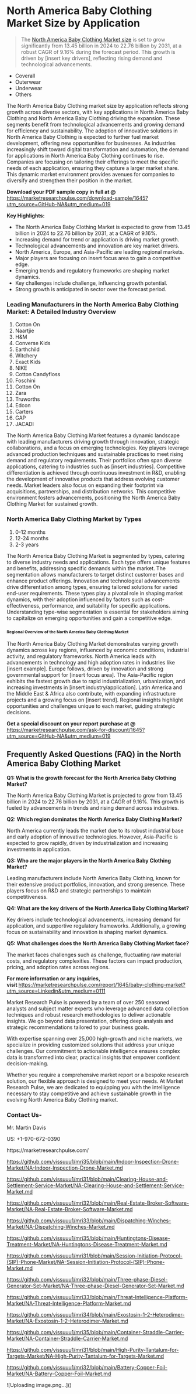 <h1>North America Baby Clothing Market&nbsp;Size by Application</h1><blockquote><p>The <a href="https://marketresearchpulse.com/download-sample/1645?utm_source=GitHub-NA&amp;utm_medium=019">North America Baby Clothing Market size</a> is set to grow significantly from 13.45 billion in 2024 to 22.76 billion by 2031, at a robust CAGR of 9.16% during the forecast period. This growth is driven by [insert key drivers], reflecting rising demand and technological advancements.</p></blockquote><ul><li>Coverall <li> Outerwear <li> Underwear <li> Others</li></ul><p>The North America Baby Clothing market size by application reflects strong growth across diverse sectors, with key applications in North America Baby Clothing and North America Baby Clothing driving the expansion. These segments benefit from technological advancements and growing demand for efficiency and sustainability. The adoption of innovative solutions in North America Baby Clothing is expected to further fuel market development, offering new opportunities for businesses. As industries increasingly shift toward digital transformation and automation, the demand for applications in North America Baby Clothing continues to rise. Companies are focusing on tailoring their offerings to meet the specific needs of each application, ensuring they capture a larger market share. This dynamic market environment provides avenues for companies to diversify and strengthen their position in the market.</p><p><strong>Download your PDF sample copy in full at @ </strong><a href="https://marketresearchpulse.com/download-sample/1645?utm_source=GitHub-NA&amp;utm_medium=019">https://marketresearchpulse.com/download-sample/1645?utm_source=GitHub-NA&amp;utm_medium=019</a></p><p><strong>Key Highlights: </strong></p><ul><li>The North America Baby Clothing Market is expected to grow from 13.45 billion in 2024 to 22.76 billion by 2031, at a CAGR of 9.16%.</li><li>Increasing demand for trend or application is driving market growth.</li><li>Technological advancements and innovation are key market drivers.</li><li>North America, Europe, and Asia-Pacific are leading regional markets.</li><li>Major players are focusing on insert focus area to gain a competitive edge.</li><li>Emerging trends and regulatory frameworks are shaping market dynamics.</li><li>Key challenges include challenge, influencing growth potential.</li><li>Strong growth is anticipated in sector over the forecast period.</li></ul><h3>Leading Manufacturers in the North America Baby Clothing Market: A Detailed Industry Overview</h3><ol><li>Cotton On</li><li>Naartjie</li><li>H&M</li><li>Converse Kids</li><li>Earthchild</li><li>Witchery</li><li>Exact Kids</li><li>NIKE</li><li>Cotton Candyfloss</li><li>Foschini</li><li>Cotton On</li><li>Zara</li><li>Truworths</li><li>Edcon</li><li>Carters</li><li>GAP</li><li>JACADI</li></ol><div class="flex max-w-full flex-col flex-grow"><div class="min-h-8 text-message flex w-full flex-col items-end gap-2 whitespace-normal break-words [.text-message+&amp;]:mt-5" dir="auto" data-message-author-role="assistant" data-message-id="fd8432e4-4910-450d-b182-61b7bfb0a01f" data-message-model-slug="gpt-4o"><div class="flex w-full flex-col gap-1 empty:hidden first:pt-[3px]"><div class="markdown prose w-full break-words dark:prose-invert light"><p>The North America Baby Clothing Market features a dynamic landscape with leading manufacturers driving growth through innovation, strategic collaborations, and a focus on emerging technologies. Key players leverage advanced production techniques and sustainable practices to meet rising demand and regulatory requirements. Their portfolios often span diverse applications, catering to industries such as [insert industries]. Competitive differentiation is achieved through continuous investment in R&amp;D, enabling the development of innovative products that address evolving customer needs. Market leaders also focus on expanding their footprint via acquisitions, partnerships, and distribution networks. This competitive environment fosters advancements, positioning the North America Baby Clothing Market for sustained growth.</p></div></div></div></div><h3>North America Baby Clothing Market by Types</h3><ol><li>0-12 months <li> 12-24 months <li> 2-3 years</li></ol><div class="flex max-w-full flex-col flex-grow"><div class="min-h-8 text-message flex w-full flex-col items-end gap-2 whitespace-normal break-words [.text-message+&amp;]:mt-5" dir="auto" data-message-author-role="assistant" data-message-id="084470be-0bb7-4664-bddf-5156b4f41249" data-message-model-slug="gpt-4o-mini"><div class="flex w-full flex-col gap-1 empty:hidden first:pt-[3px]"><div class="markdown prose w-full break-words dark:prose-invert light"><p>The North America Baby Clothing Market is segmented by types, catering to diverse industry needs and applications. Each type offers unique features and benefits, addressing specific demands within the market. The segmentation allows manufacturers to target distinct customer bases and enhance product offerings. Innovation and technological advancements drive differentiation among types, ensuring tailored solutions for varied end-user requirements. These types play a pivotal role in shaping market dynamics, with their adoption influenced by factors such as cost-effectiveness, performance, and suitability for specific applications. Understanding type-wise segmentation is essential for stakeholders aiming to capitalize on emerging opportunities and gain a competitive edge.</p></div></div></div></div><h3><span style="font-size: 11px;">Regional Overview of the North America Baby Clothing Market</span></h3><div class="flex max-w-full flex-col flex-grow"><div class="min-h-8 text-message flex w-full flex-col items-end gap-2 whitespace-normal break-words [.text-message+&amp;]:mt-5" dir="auto" data-message-author-role="assistant" data-message-id="e9038762-ce64-4e30-91c9-9bd413514231" data-message-model-slug="gpt-4o-mini"><div class="flex w-full flex-col gap-1 empty:hidden first:pt-[3px]"><div class="markdown prose w-full break-words dark:prose-invert light"><p>The North America Baby Clothing Market demonstrates varying growth dynamics across key regions, influenced by economic conditions, industrial activity, and regulatory frameworks. North America leads with advancements in technology and high adoption rates in industries like [insert example]. Europe follows, driven by innovation and strong governmental support for [insert focus area]. The Asia-Pacific region exhibits the fastest growth due to rapid industrialization, urbanization, and increasing investments in [insert industry/application]. Latin America and the Middle East &amp; Africa also contribute, with expanding infrastructure projects and a growing focus on [insert trend]. Regional insights highlight opportunities and challenges unique to each market, guiding strategic decisions.</p></div></div></div></div><p><strong>Get a special discount on your report purchase at @ </strong><a href="https://marketresearchpulse.com/ask-for-discount/1645?utm_source=GitHub-NA&amp;utm_medium=019">https://marketresearchpulse.com/ask-for-discount/1645?utm_source=GitHub-NA&amp;utm_medium=019</a></p><h2>Frequently Asked Questions (FAQ) in the North America Baby Clothing Market</h2><p><strong>Q1: What is the growth forecast for the North America Baby Clothing Market?</strong></p><p>The North America Baby Clothing Market is projected to grow from 13.45 billion in 2024 to 22.76 billion by 2031, at a CAGR of 9.16%. This growth is fueled by advancements in trends and rising demand across industries.</p><p><strong>Q2: Which region dominates the North America Baby Clothing Market?</strong></p><p>North America currently leads the market due to its robust industrial base and early adoption of innovative technologies. However, Asia-Pacific is expected to grow rapidly, driven by industrialization and increasing investments in application.</p><p><strong>Q3: Who are the major players in the North America Baby Clothing Market?</strong></p><p>Leading manufacturers include North America Baby Clothing, known for their extensive product portfolios, innovation, and strong presence. These players focus on R&amp;D and strategic partnerships to maintain competitiveness.</p><p><strong>Q4: What are the key drivers of the North America Baby Clothing Market?</strong></p><p>Key drivers include technological advancements, increasing demand for application, and supportive regulatory frameworks. Additionally, a growing focus on sustainability and innovation is shaping market dynamics.</p><p><strong>Q5: What challenges does the North America Baby Clothing Market face?</strong></p><p>The market faces challenges such as challenge, fluctuating raw material costs, and regulatory complexities. These factors can impact production, pricing, and adoption rates across regions.</p><p><strong>For more information or any inquiries, visit&nbsp;</strong><a href="https://marketresearchpulse.com/report/1645/baby-clothing-market?utm_source=Linkedin&utm_medium=0111">https://marketresearchpulse.com/report/1645/baby-clothing-market?utm_source=Linkedin&utm_medium=0111</a></p><p>Market Research Pulse is powered by a team of over 250 seasoned analysts and subject matter experts who leverage advanced data collection techniques and robust research methodologies to deliver actionable insights. We go beyond data presentation, offering deep analysis and strategic recommendations tailored to your business goals.</p><p>With expertise spanning over 25,000 high-growth and niche markets, we specialize in providing customized solutions that address your unique challenges. Our commitment to actionable intelligence ensures complex data is transformed into clear, practical insights that empower confident decision-making.</p><p>Whether you require a comprehensive market report or a bespoke research solution, our flexible approach is designed to meet your needs. At Market Research Pulse, we are dedicated to equipping you with the intelligence necessary to stay competitive and achieve sustainable growth in the evolving North America Baby Clothing market.</p><h3><strong>Contact Us-</strong></h3><p>Mr. Martin Davis</p><p>US: +1-970-672-0390</p><p>https://marketresearchpulse.com/</p><p><a href="https://github.com/vissuuu1/mri35/blob/main/Indoor-Inspection-Drone-Market/NA-Indoor-Inspection-Drone-Market.md">https://github.com/vissuuu1/mri35/blob/main/Indoor-Inspection-Drone-Market/NA-Indoor-Inspection-Drone-Market.md</a></p><p><a href="https://github.com/vissuuu1/mri31/blob/main/Clearing-House-and-Settlement-Service-Market/NA-Clearing-House-and-Settlement-Service-Market.md">https://github.com/vissuuu1/mri31/blob/main/Clearing-House-and-Settlement-Service-Market/NA-Clearing-House-and-Settlement-Service-Market.md</a></p><p><a href="https://github.com/vissuuu1/mri32/blob/main/Real-Estate-Broker-Software-Market/NA-Real-Estate-Broker-Software-Market.md">https://github.com/vissuuu1/mri32/blob/main/Real-Estate-Broker-Software-Market/NA-Real-Estate-Broker-Software-Market.md</a></p><p><a href="https://github.com/vissuuu1/mri33/blob/main/Dispatching-Winches-Market/NA-Dispatching-Winches-Market.md">https://github.com/vissuuu1/mri33/blob/main/Dispatching-Winches-Market/NA-Dispatching-Winches-Market.md</a></p><p><a href="https://github.com/vissuuu1/mri35/blob/main/Huntingtons-Disease-Treatment-Market/NA-Huntingtons-Disease-Treatment-Market.md">https://github.com/vissuuu1/mri35/blob/main/Huntingtons-Disease-Treatment-Market/NA-Huntingtons-Disease-Treatment-Market.md</a></p><p><a href="https://github.com/vissuuu1/mri31/blob/main/Session-Initiation-Protocol-(SIP)-Phone-Market/NA-Session-Initiation-Protocol-(SIP)-Phone-Market.md">https://github.com/vissuuu1/mri31/blob/main/Session-Initiation-Protocol-(SIP)-Phone-Market/NA-Session-Initiation-Protocol-(SIP)-Phone-Market.md</a></p><p><a href="https://github.com/vissuuu1/mri32/blob/main/Three-phase-Diesel-Generator-Set-Market/NA-Three-phase-Diesel-Generator-Set-Market.md">https://github.com/vissuuu1/mri32/blob/main/Three-phase-Diesel-Generator-Set-Market/NA-Three-phase-Diesel-Generator-Set-Market.md</a></p><p><a href="https://github.com/vissuuu1/mri33/blob/main/Threat-Intelligence-Platform-Market/NA-Threat-Intelligence-Platform-Market.md">https://github.com/vissuuu1/mri33/blob/main/Threat-Intelligence-Platform-Market/NA-Threat-Intelligence-Platform-Market.md</a></p><p><a href="https://github.com/vissuuu1/mri34/blob/main/Exostosin-1-2-Heterodimer-Market/NA-Exostosin-1-2-Heterodimer-Market.md">https://github.com/vissuuu1/mri34/blob/main/Exostosin-1-2-Heterodimer-Market/NA-Exostosin-1-2-Heterodimer-Market.md</a></p><p><a href="https://github.com/vissuuu1/mri35/blob/main/Container-Straddle-Carrier-Market/NA-Container-Straddle-Carrier-Market.md">https://github.com/vissuuu1/mri35/blob/main/Container-Straddle-Carrier-Market/NA-Container-Straddle-Carrier-Market.md</a></p><p><a href="https://github.com/vissuuu1/mri31/blob/main/High-Purity-Tantalum-for-Targets-Market/NA-High-Purity-Tantalum-for-Targets-Market.md">https://github.com/vissuuu1/mri31/blob/main/High-Purity-Tantalum-for-Targets-Market/NA-High-Purity-Tantalum-for-Targets-Market.md</a></p><p><a href="https://github.com/vissuuu1/mri32/blob/main/Battery-Copper-Foil-Market/NA-Battery-Copper-Foil-Market.md">https://github.com/vissuuu1/mri32/blob/main/Battery-Copper-Foil-Market/NA-Battery-Copper-Foil-Market.md</a></p>
![Uploading image.png…]()

